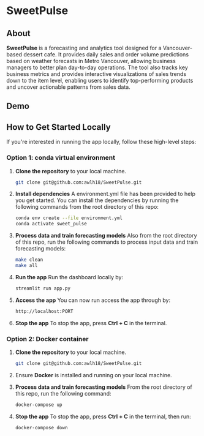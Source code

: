 # SweetPulse

## About

**SweetPulse** is a forecasting and analytics tool designed for a Vancouver-based dessert cafe. It provides daily sales and order volume predictions based on weather forecasts in Metro Vancouver, allowing business managers to better plan day-to-day operations. The tool also tracks key business metrics and provides interactive visualizations of sales trends down to the item level, enabling users to identify top-performing products and uncover actionable patterns from sales data.



## Demo



## How to Get Started Locally

If you're interested in running the app locally, follow these high-level steps:

### Option 1: conda virtual environment 

1.  **Clone the repository** to your local machine.

    ``` bash
    git clone git@github.com:awlh18/SweetPulse.git
    ```

2.  **Install dependencies** A environment.yml file has been provided to help you get started. You can install the dependencies by running the following commands from the root directory of this repo:
    ``` bash
    conda env create --file environment.yml
    conda activate sweet_pulse
    ```

3.  **Process data and train forecasting models** Also from the root directory of this repo, run the following commands to process input data and train forecasting models: 

    ``` bash
    make clean
    make all
    ```

4.  **Run the app** Run the dashboard locally by:

    ``` bash
    streamlit run app.py
    ```

5.  **Access the app** You can now run access the app through by:

    ``` bash
    http://localhost:PORT
    ```

6. **Stop the app** To stop the app, press **Ctrl + C** in the terminal. 

### Option 2: Docker container 

1. **Clone the repository** to your local machine.

    ``` bash
    git clone git@github.com:awlh18/SweetPulse.git
    ```
2. Ensure **Docker** is installed and running on your local machine. 

3. **Process data and train forecasting models** From the root directory of this repo, run the following command: 

    ``` bash
    docker-compose up
    ```
4. **Stop the app** To stop the app, press **Ctrl + C** in the terminal, then run:

    ``` bash
    docker-compose down
    ```